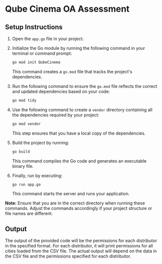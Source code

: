 # Qube Cinema OA Assessment

## Setup Instructions

1. Open the `app.go` file in your project.

2. Initialize the Go module by running the following command in your terminal or command prompt:

    ```bash
    go mod init QubeCinema
    ```

   This command creates a `go.mod` file that tracks the project's dependencies.

3. Run the following command to ensure the `go.mod` file reflects the correct and updated dependencies based on your code:

    ```bash
    go mod tidy
    ```

4. Use the following command to create a `vendor` directory containing all the dependencies required by your project:

    ```bash
    go mod vendor
    ```

   This step ensures that you have a local copy of the dependencies.

5. Build the project by running:

    ```bash
    go build
    ```

   This command compiles the Go code and generates an executable binary file.

6. Finally, run by executing:

    ```bash
    go run app.go
    ```

   This command starts the server and runs your application.

**Note:** Ensure that you are in the correct directory when running these commands. Adjust the commands accordingly if your project structure or file names are different.


## Output

The output of the provided code will be the permissions for each distributor in the specified format. For each distributor, it will print permissions for all cities loaded from the CSV file. The actual output will depend on the data in the CSV file and the permissions specified for each distributor.
